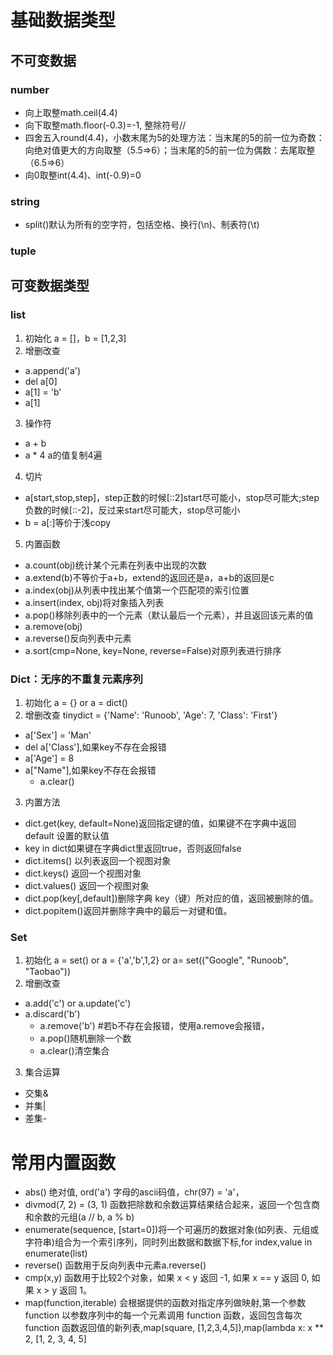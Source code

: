 # 基础数据类型
## 不可变数据
### number
* 向上取整math.ceil(4.4)
* 向下取整math.floor(-0.3)=-1, 整除符号//
* 四舍五入round(4.4)，小数末尾为5的处理方法：当末尾的5的前一位为奇数：向绝对值更大的方向取整（5.5=>6）；当末尾的5的前一位为偶数：去尾取整（6.5=>6）
* 向0取整int(4.4)、int(-0.9)=0
### string
* split()默认为所有的空字符，包括空格、换行(\n)、制表符(\t)
### tuple
## 可变数据类型
### list
1. 初始化
a = []，b = [1,2,3]
2. 增删改查
* a.append('a')
* del a[0]
* a[1] = 'b'
* a[1]
3. 操作符
* a + b
* a * 4 a的值复制4遍
4. 切片
* a[start,stop,step]，step正数的时候[::2]start尽可能小，stop尽可能大;step负数的时候[::-2]，反过来start尽可能大，stop尽可能小
* b = a[:]等价于浅copy
5. 内置函数
* a.count(obj)统计某个元素在列表中出现的次数
* a.extend(b)不等价于a+b，extend的返回还是a，a+b的返回是c
* a.index(obj)从列表中找出某个值第一个匹配项的索引位置
* a.insert(index, obj)将对象插入列表
* a.pop()移除列表中的一个元素（默认最后一个元素），并且返回该元素的值
* a.remove(obj)
* a.reverse()反向列表中元素
* a.sort(cmp=None, key=None, reverse=False)对原列表进行排序
### Dict：无序的不重复元素序列
1. 初始化
a = {} or a = dict()
2. 增删改查
tinydict = {'Name': 'Runoob', 'Age': 7, 'Class': 'First'}
* a['Sex'] = 'Man'
* del a['Class'],如果key不存在会报错
* a['Age'] = 8
* a["Name"],如果key不存在会报错
    * a.clear()
3. 内置方法
* dict.get(key, default=None)返回指定键的值，如果键不在字典中返回 default 设置的默认值
* key in dict如果键在字典dict里返回true，否则返回false
* dict.items() 以列表返回一个视图对象
* dict.keys() 返回一个视图对象
* dict.values() 返回一个视图对象
* dict.pop(key[,default])删除字典 key（键）所对应的值，返回被删除的值。
* dict.popitem()返回并删除字典中的最后一对键和值。
### Set
1. 初始化
a = set() or a = {'a','b',1,2} or a= set(("Google", "Runoob", "Taobao"))
2. 增删改查
* a.add('c') or a.update('c')
* a.discard('b')
    * a.remove('b') #若b不存在会报错，使用a.remove会报错，
    * a.pop()随机删除一个数
    * a.clear()清空集合
3. 集合运算
* 交集&
* 并集|
* 差集-
# 常用内置函数
* abs() 绝对值, ord('a') 字母的ascii码值，chr(97) = 'a'，
* divmod(7, 2) = (3, 1) 函数把除数和余数运算结果结合起来，返回一个包含商和余数的元组(a // b, a % b)
* enumerate(sequence, [start=0])将一个可遍历的数据对象(如列表、元组或字符串)组合为一个索引序列，同时列出数据和数据下标,for index,value in enumerate(list)
* reverse() 函数用于反向列表中元素a.reverse()
* cmp(x,y) 函数用于比较2个对象，如果 x < y 返回 -1, 如果 x == y 返回 0, 如果 x > y 返回 1。
* map(function,iterable) 会根据提供的函数对指定序列做映射,第一个参数 function 以参数序列中的每一个元素调用 function 函数，返回包含每次 function 函数返回值的新列表,map(square, [1,2,3,4,5]),map(lambda x: x ** 2, [1, 2, 3, 4, 5]


